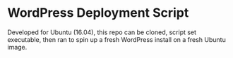 # WordPress Deployment Script

Developed for Ubuntu (16.04), this repo can be cloned, script set executable, then ran to spin up a fresh WordPress install on a fresh Ubuntu image.

